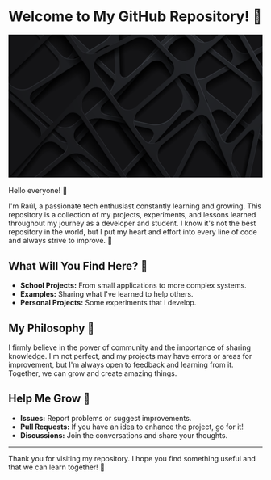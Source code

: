 # Welcome to My GitHub Repository! 🌟

![Dark](./DarkBG.png)

Hello everyone! 👋

I'm Raúl, a passionate tech enthusiast constantly learning and growing. This repository is a collection of my projects, experiments, and lessons learned throughout my journey as a developer and student. I know it's not the best repository in the world, but I put my heart and effort into every line of code and always strive to improve. 🚀

## What Will You Find Here? 📂
- **School Projects:** From small applications to more complex systems.
- **Examples:** Sharing what I've learned to help others.
- **Personal Projects:** Some experiments that i develop.

## My Philosophy 🌱
I firmly believe in the power of community and the importance of sharing knowledge. I'm not perfect, and my projects may have errors or areas for improvement, but I'm always open to feedback and learning from it. Together, we can grow and create amazing things.

## Help Me Grow 🤝
- **Issues:** Report problems or suggest improvements.
- **Pull Requests:** If you have an idea to enhance the project, go for it!
- **Discussions:** Join the conversations and share your thoughts.

---

Thank you for visiting my repository. I hope you find something useful and that we can learn together! 🌟

